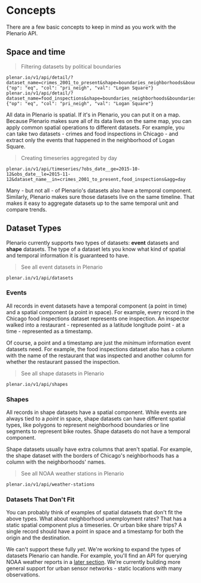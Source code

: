# Concepts

There are a few basic concepts to keep in mind
as you work with the Plenario API.

## Space and time

> Filtering datasets by political boundaries

```
plenar.io/v1/api/detail/?dataset_name=crimes_2001_to_present&shape=boundaries_neighborhoods&boundaries_neighborhoods__filter={"op": "eq", "col": "pri_neigh", "val": "Logan Square"}
plenar.io/v1/api/detail/?dataset_name=food_inspections&shape=boundaries_neighborhoods&boundaries_neighborhoods__filter={"op": "eq", "col": "pri_neigh", "val": "Logan Square"}
```

All data in Plenario is spatial.
If it's in Plenario, you can put it on a map.
Because Plenario makes sure all of its data lives on the same map,
you can apply common spatial operations to different datasets.
For example, you can take two datasets - crimes and food inspections in Chicago - and extract only the events that happened in the neighborhood of Logan Square.

> Creating timeseries aggregated by day

```
plenar.io/v1/api/timeseries/?obs_date__ge=2015-10-12&obs_date__le=2015-11-12&dataset_name__in=crimes_2001_to_present,food_inspections&agg=day
```

Many - but not all - of Plenario's datasets also have a temporal component.
Similarly, Plenario makes sure those datasets live on the same timeline.
That makes it easy to aggregate datasets up to the same temporal unit and compare trends.

## Dataset Types

Plenario currently supports two types of datasets:
**event** datasets and **shape** datasets.
The type of a dataset lets you know what kind of
spatial and temporal information it is guaranteed
to have.

> See all event datasets in Plenario

```
plenar.io/v1/api/datasets
```

### Events

All records in event datasets have a temporal component (a point in time)
and a spatial component (a point in space).
For example, every record in the Chicago food inspections dataset represents one inspection.
An inspector walked into a restaurant - represented as a latitude longitude point - at a time - represented as a timestamp.

Of course, a point and a timestamp are just the _minimum_
information event datasets need.
For example, the food inspections dataset also has
a column with the name of the restaurant that was inspected
and another column for whether the restaurant passed the inspection.

> See all shape datasets in Plenario

```
plenar.io/v1/api/shapes
```

### Shapes

All records in shape datasets have a spatial component.
While events are always tied to a _point_ in space,
shape datasets can have different spatial types,
like polygons to represent neighborhood boundaries
or line segments to represent bike routes.
Shape datasets do not have a temporal component.

Shape datasets usually have extra columns that
aren't spatial.
For example, the shape dataset with the borders of
Chicago's neighborhoods has a column with the
neighborhoods' names.

> See all NOAA weather stations in Plenario

```
plenar.io/v1/api/weather-stations
```

### Datasets That Don't Fit

You can probably think of examples of spatial
datasets that don't fit the above types.
What about neighborhood unemployment rates?
That has a static spatial component plus a timeseries.
Or urban bike share trips?
A single record should have a point in space and a timestamp for both the origin and the destination.

We can't support these fully _yet_.
We're working to expand the types of datasets Plenario can handle.
For example, you'll find an API for querying NOAA weather reports in a [later section](#weather).
We're currently building more general support for urban sensor networks - static locations with many observations.
